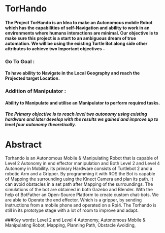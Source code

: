 # TorHando
#### The Project TorHando is an Idea to make an Autonomous mobile Robot which has the capabilities of self-Navigation and ability to work in an environments where humans interactions are minimal. Our objective is to make sure this project is a start to an ambiguous dream of true automation. We will be using the existing Turtle Bot along side other attributes to achieve two Important objectives -
### Go To Goal :
#### To have ability to Navigate in the Local Geography and reach the Projected target Location.
### Addition of Manipulator : 
#### Ability to Manipulate and utilise an Manipulator to perform required tasks.
##### The Primary objective is to reach level two autonomy using existing hardware and later develop with the results we gained and improve up to level four autonomy theoretically. 

# Abstract 
Torhando is an Autonomous Mobile & Manipulating
Robot that is capable of Level 2 Autonomy in end effector
manipulation and Both Level 2 and Level 4 Autonomy in
Mobility. its primary Hardware consists of Turtlebot 2 and a
robotic Arm and a Gripper. By programming it with ROS the
Bot is capable of Mapping the surrounding using the Kinect
Camera and plan its path. It can avoid obstacles in a set path after Mapping of
the surroundings. The simulations of the bot are obtained in both
Gazebo and Blender. With the help of BotFather an Open-Source
Platform to create custom chat-bots. We are able to Operate the
end effector. Which is a gripper, by sending Instructions from a
mobile phone and operated on a Rpi4. The Torhando is still in 
its prototype stage with a lot of room to improve and adapt. 

###Key words: Level 2 and Level 4 Autonomy, Autonomous Mobile & Manipulating Robot, Mapping, Planning Path, Obstacle Avoiding, 
